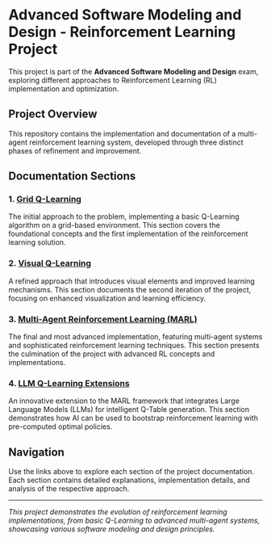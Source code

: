 # Advanced Software Modeling and Design - Reinforcement Learning Project

This project is part of the **Advanced Software Modeling and Design** exam, exploring different approaches to Reinforcement Learning (RL) implementation and optimization.

## Project Overview

This repository contains the implementation and documentation of a multi-agent reinforcement learning system, developed through three distinct phases of refinement and improvement.

## Documentation Sections

### 1. [Grid Q-Learning](gridqlearning/)
The initial approach to the problem, implementing a basic Q-Learning algorithm on a grid-based environment. This section covers the foundational concepts and the first implementation of the reinforcement learning solution.

### 2. [Visual Q-Learning](visualqlearning/)
A refined approach that introduces visual elements and improved learning mechanisms. This section documents the second iteration of the project, focusing on enhanced visualization and learning efficiency.

### 3. [Multi-Agent Reinforcement Learning (MARL)](marl/)
The final and most advanced implementation, featuring multi-agent systems and sophisticated reinforcement learning techniques. This section presents the culmination of the project with advanced RL concepts and implementations.

### 4. [LLM Q-Learning Extensions](llmqlearning/)
An innovative extension to the MARL framework that integrates Large Language Models (LLMs) for intelligent Q-Table generation. This section demonstrates how AI can be used to bootstrap reinforcement learning with pre-computed optimal policies.

## Navigation

Use the links above to explore each section of the project documentation. Each section contains detailed explanations, implementation details, and analysis of the respective approach.

---

*This project demonstrates the evolution of reinforcement learning implementations, from basic Q-Learning to advanced multi-agent systems, showcasing various software modeling and design principles.*